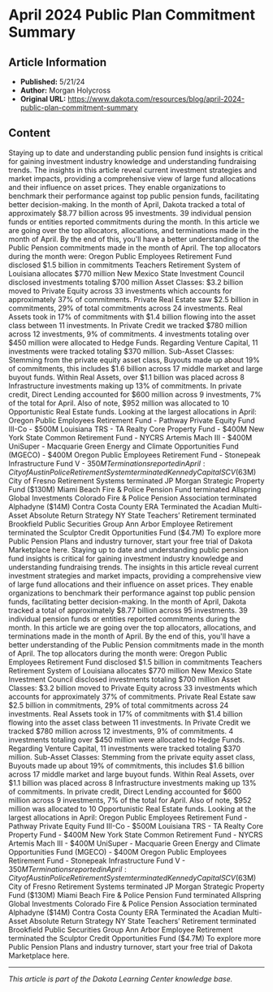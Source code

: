 # April 2024 Public Plan Commitment Summary

## Article Information
- **Published:** 5/21/24
- **Author:** Morgan Holycross
- **Original URL:** https://www.dakota.com/resources/blog/april-2024-public-plan-commitment-summary

## Content

Staying up to date and understanding public pension fund insights is critical for gaining investment industry knowledge and understanding fundraising trends. The insights in this article reveal current investment strategies and market impacts, providing a comprehensive view of large fund allocations and their influence on asset prices. They enable organizations to benchmark their performance against top public pension funds, facilitating better decision-making. In the month of April, Dakota tracked a total of approximately $8.77 billion across 95 investments. 39 individual pension funds or entities reported commitments during the month. In this article we are going over the top allocators, allocations, and terminations made in the month of April. By the end of this, you'll have a better understanding of the Public Pension commitments made in the month of April. The top allocators during the month were: Oregon Public Employees Retirement Fund disclosed $1.5 billion in commitments Teachers Retirement System of Louisiana allocates $770 million New Mexico State Investment Council disclosed investments totaling $700 million Asset Classes: $3.2 billion moved to Private Equity across 33 investments which accounts for approximately 37% of commitments. Private Real Estate saw $2.5 billion in commitments, 29% of total commitments across 24 investments. Real Assets took in 17% of commitments with $1.4 billion flowing into the asset class between 11 investments. In Private Credit we tracked $780 million across 12 investments, 9% of commitments. 4 investments totaling over $450 million were allocated to Hedge Funds. Regarding Venture Capital, 11 investments were tracked totaling $370 million. Sub-Asset Classes: Stemming from the private equity asset class, Buyouts made up about 19% of commitments, this includes $1.6 billion across 17 middle market and large buyout funds. Within Real Assets, over $1.1 billion was placed across 8 Infrastructure investments making up 13% of commitments. In private credit, Direct Lending accounted for $600 million across 9 investments, 7% of the total for April. Also of note, $952 million was allocated to 10 Opportunistic Real Estate funds. Looking at the largest allocations in April: Oregon Public Employees Retirement Fund - Pathway Private Equity Fund III-Co - $500M Louisiana TRS - TA Realty Core Property Fund - $400M New York State Common Retirement Fund - NYCRS Artemis Mach III - $400M UniSuper - Macquarie Green Energy and Climate Opportunities Fund (MGECO) - $400M Oregon Public Employees Retirement Fund - Stonepeak Infrastructure Fund V - $350M Terminations reported in April: City of Austin Police Retirement System terminated Kennedy Capital SCV ($63M) City of Fresno Retirement Systems terminated JP Morgan Strategic Property Fund ($130M) Miami Beach Fire & Police Pension Fund terminated Allspring Global Investments Colorado Fire & Police Pension Association terminated Alphadyne ($14M) Contra Costa County ERA Terminated the Acadian Multi-Asset Absolute Return Strategy NY State Teachers’ Retirement terminated Brookfield Public Securities Group Ann Arbor Employee Retirement terminated the Sculptor Credit Opportunities Fund ($4.7M) To explore more Public Pension Plans and industry turnover, start your free trial of Dakota Marketplace here. Staying up to date and understanding public pension fund insights is critical for gaining investment industry knowledge and understanding fundraising trends. The insights in this article reveal current investment strategies and market impacts, providing a comprehensive view of large fund allocations and their influence on asset prices. They enable organizations to benchmark their performance against top public pension funds, facilitating better decision-making. In the month of April, Dakota tracked a total of approximately $8.77 billion across 95 investments. 39 individual pension funds or entities reported commitments during the month. In this article we are going over the top allocators, allocations, and terminations made in the month of April. By the end of this, you'll have a better understanding of the Public Pension commitments made in the month of April. The top allocators during the month were: Oregon Public Employees Retirement Fund disclosed $1.5 billion in commitments Teachers Retirement System of Louisiana allocates $770 million New Mexico State Investment Council disclosed investments totaling $700 million Asset Classes: $3.2 billion moved to Private Equity across 33 investments which accounts for approximately 37% of commitments. Private Real Estate saw $2.5 billion in commitments, 29% of total commitments across 24 investments. Real Assets took in 17% of commitments with $1.4 billion flowing into the asset class between 11 investments. In Private Credit we tracked $780 million across 12 investments, 9% of commitments. 4 investments totaling over $450 million were allocated to Hedge Funds. Regarding Venture Capital, 11 investments were tracked totaling $370 million. Sub-Asset Classes: Stemming from the private equity asset class, Buyouts made up about 19% of commitments, this includes $1.6 billion across 17 middle market and large buyout funds. Within Real Assets, over $1.1 billion was placed across 8 Infrastructure investments making up 13% of commitments. In private credit, Direct Lending accounted for $600 million across 9 investments, 7% of the total for April. Also of note, $952 million was allocated to 10 Opportunistic Real Estate funds. Looking at the largest allocations in April: Oregon Public Employees Retirement Fund - Pathway Private Equity Fund III-Co - $500M Louisiana TRS - TA Realty Core Property Fund - $400M New York State Common Retirement Fund - NYCRS Artemis Mach III - $400M UniSuper - Macquarie Green Energy and Climate Opportunities Fund (MGECO) - $400M Oregon Public Employees Retirement Fund - Stonepeak Infrastructure Fund V - $350M Terminations reported in April: City of Austin Police Retirement System terminated Kennedy Capital SCV ($63M) City of Fresno Retirement Systems terminated JP Morgan Strategic Property Fund ($130M) Miami Beach Fire & Police Pension Fund terminated Allspring Global Investments Colorado Fire & Police Pension Association terminated Alphadyne ($14M) Contra Costa County ERA Terminated the Acadian Multi-Asset Absolute Return Strategy NY State Teachers’ Retirement terminated Brookfield Public Securities Group Ann Arbor Employee Retirement terminated the Sculptor Credit Opportunities Fund ($4.7M) To explore more Public Pension Plans and industry turnover, start your free trial of Dakota Marketplace here.

---

*This article is part of the Dakota Learning Center knowledge base.*